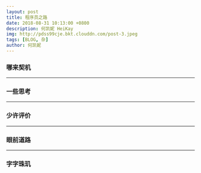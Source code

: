```yaml
---
layout: post
title: 程序员之路
date: 2018-08-31 10:13:00 +0800
description: 何凯妮 HeiKay
img: http://pdss99cje.bkt.clouddn.com/post-3.jpeg
tags: [BLOG, 杂]
author: 何凯妮
---
```


### 哪来契机

---

### 一些思考

---

### 少许评价

---

### 眼前道路

---

### 字字珠玑
